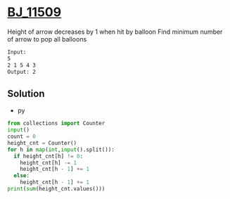 # [BJ_11509](https://acmicpc.net/problem/11509)

Height of arrow decreases by 1 when hit by balloon
Find minimum number of arrow to pop all balloons

```txt
Input:
5
2 1 5 4 3
Output: 2
```

## Solution

* py

```py
from collections import Counter
input()
count = 0
height_cnt = Counter()
for h in map(int,input().split()):
  if height_cnt[h] != 0:
    height_cnt[h] -= 1
    height_cnt[h - 1] += 1
  else:
    height_cnt[h - 1] += 1
print(sum(height_cnt.values()))
```
